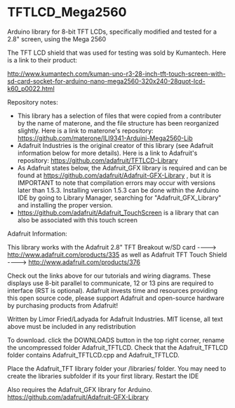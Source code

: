 # TFTLCD_Mega2560
Arduino library for 8-bit TFT LCDs, specifically modified and tested for a 2.8" screen, using the Mega 2560

The TFT LCD shield that was used for testing was sold by Kumantech. Here is a link to their product: 

http://www.kumantech.com/kuman-uno-r3-28-inch-tft-touch-screen-with-sd-card-socket-for-arduino-nano-mega2560-320x240-28quot-lcd-k60_p0022.html

Repository notes: 
- This library has a selection of files that were copied from a contributer by the name of materone, and the file structure has been reorganized slightly. Here is a link to materone's repository: https://github.com/materone/ILI9341-Arduini-Mega2560-Lib
- Adafruit Industries is the original creator of this library (see Adafruit information below for more details). Here is a link to Adafruit's repository: https://github.com/adafruit/TFTLCD-Library
- As Adafruit states below, the Adafruit_GFX library is required and can be found at https://github.com/adafruit/Adafruit-GFX-Library , but it is IMPORTANT to note that compilation errors may occur with versions later than 1.5.3. Installing version 1.5.3 can be done within the Arduino IDE by going to Library Manager, searching for "Adafruit_GFX_Library" and installing the proper version. 
- https://github.com/adafruit/Adafruit_TouchScreen is a library that can also be associated with this touch screen

Adafruit Information: 

This library works with the Adafruit 2.8" TFT Breakout w/SD card
  ----> http://www.adafruit.com/products/335
as well as Adafruit TFT Touch Shield
  ----> http://www.adafruit.com/products/376
 
Check out the links above for our tutorials and wiring diagrams.
These displays use 8-bit parallel to communicate, 12 or 13 pins are required
to interface (RST is optional).
Adafruit invests time and resources providing this open source code,
please support Adafruit and open-source hardware by purchasing
products from Adafruit!

Written by Limor Fried/Ladyada for Adafruit Industries.
MIT license, all text above must be included in any redistribution

To download. click the DOWNLOADS button in the top right corner, rename the uncompressed folder Adafruit_TFTLCD. Check that the Adafruit_TFTLCD folder contains Adafruit_TFTLCD.cpp and Adafruit_TFTLCD.

Place the Adafruit_TFT library folder your <arduinosketchfolder>/libraries/ folder. You may need to create the libraries subfolder if its your first library. Restart the IDE

Also requires the Adafruit_GFX library for Arduino. https://github.com/adafruit/Adafruit-GFX-Library
